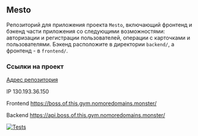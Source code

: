 

## Mesto
Репозиторий для приложения проекта `Mesto`, включающий фронтенд и бэкенд части приложения со следующими возможностями: авторизации и регистрации пользователей, операции с карточками и пользователями. Бэкенд расположите в директории `backend/`, а фронтенд - в `frontend/`. 

### Ссылки на проект

[Адрес репозитория](https://github.com/Fr0stFree/Website-Mesto/)

IP 130.193.36.150

Frontend https://boss.of.this.gym.nomoredomains.monster/

Backend https://api.boss.of.this.gym.nomoredomains.monster/

[![Tests](https://github.com/yandex-praktikum/react-mesto-api-full-gha/actions/workflows/tests.yml/badge.svg)](https://github.com/yandex-praktikum/react-mesto-api-full-gha/actions/workflows/tests.yml)
